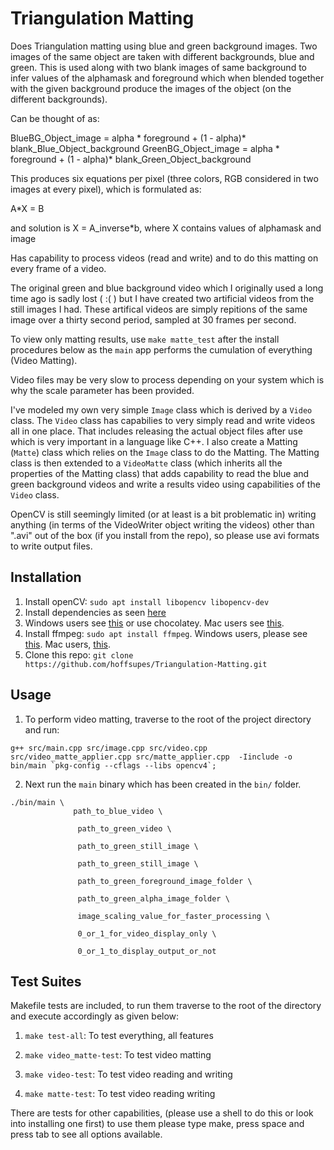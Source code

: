 # Triangulation Matting

Does Triangulation matting using blue and green background images. Two images of the same object are taken with different backgrounds, blue and green.
This is used along with two blank images of same background to infer values of the alphamask and foreground which when blended together with the
given background produce the images of the object (on the different backgrounds).

Can be thought of as:

BlueBG_Object_image = alpha * foreground + (1 - alpha)* blank_Blue_Object_background
GreenBG_Object_image = alpha * foreground + (1 - alpha)* blank_Green_Object_background

This produces six equations per pixel (three colors, RGB considered in two images at every pixel), which is formulated as:

 A*X = B

and solution is X = A_inverse*b, where X contains values of alphamask and image

Has capability to process videos (read and write) and to do this matting on every frame of a video.

The original green and blue background video which I originally used a long time ago is sadly lost ( :( ) but I have created two artificial videos
from the still images I had. These artifical videos are simply repitions of the same image over a thirty second period, sampled at 30 frames per second.

To view only matting results, use `make matte_test` after the install procedures below as the `main` app performs the cumulation of everything (Video Matting).

Video files may be very slow to process depending on your system which is why the scale parameter has been provided.

I've modeled my own very simple `Image` class which is derived by a `Video` class. The ``Video`` class has capabilies to very simply read and write videos all in one place.
That includes releasing the actual object files after use which is very important in a language like C++. I also create a Matting (`Matte`) class which relies on the `Image` class to do the Matting. The Matting class is then extended to a `VideoMatte` class (which inherits all the properties of the Matting class) that adds capability to read the blue and green background videos and write a results video using capabilities of the `Video` class.

OpenCV is still seemingly limited (or at least is a bit problematic in) writing anything (in terms of the VideoWriter object writing the videos) other than ".avi" out of the box (if you install from the repo), so please use avi formats to write output files.

## Installation

1. Install openCV: `sudo apt install libopencv libopencv-dev`
2. Install dependencies as seen [here](https://linuxize.com/post/how-to-install-opencv-on-ubuntu-18-04/)
3. Windows users see [this](https://learnopencv.com/install-opencv-on-windows/) or use chocolatey. Mac users see [this](https://www.pyimagesearch.com/2018/08/17/install-opencv-4-on-macos/).
4. Install ffmpeg: `sudo apt install ffmpeg`. Windows users, please see [this](https://www.wikihow.com/Install-FFmpeg-on-Windows). Mac users, [this](http://jollejolles.com/install-ffmpeg-on-mac-os-x/).
5. Clone this repo: `git clone https://github.com/hoffsupes/Triangulation-Matting.git`


## Usage

1. To perform video matting, traverse to the root of the project directory and run:

```
g++ src/main.cpp src/image.cpp src/video.cpp src/video_matte_applier.cpp src/matte_applier.cpp  -Iinclude -o bin/main `pkg-config --cflags --libs opencv4`;
```

2. Next run the `main` binary which has been created in the `bin/` folder.

```      
./bin/main \
              path_to_blue_video \

               path_to_green_video \

               path_to_green_still_image \

               path_to_green_still_image \

               path_to_green_foreground_image_folder \

               path_to_green_alpha_image_folder \

               image_scaling_value_for_faster_processing \

               0_or_1_for_video_display_only \

               0_or_1_to_display_output_or_not
```

## Test Suites

Makefile tests are included, to run them traverse to the root of the directory and execute accordingly as given below:

1. `make test-all`:
    To test everything, all features

2. `make video_matte-test`:
    To test video matting

3. `make video-test`:
    To test video reading and writing

4. `make matte-test`:
    To test video reading writing


There are tests for other capabilities, (please use a shell to do this or look into installing one first) to use them please type make, press space and press tab to see all options available.
